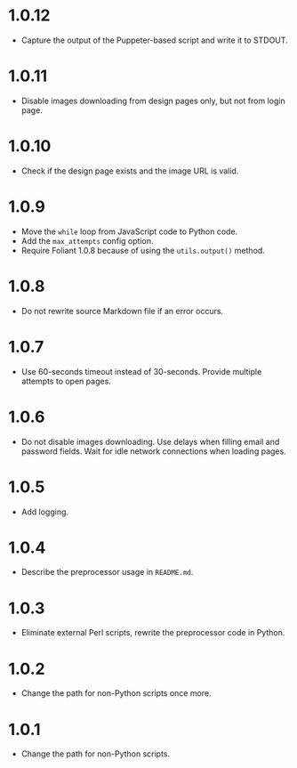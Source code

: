 # 1.0.12

-   Capture the output of the Puppeter-based script and write it to STDOUT.

# 1.0.11

-   Disable images downloading from design pages only, but not from login page.

# 1.0.10

-   Check if the design page exists and the image URL is valid.

# 1.0.9

-   Move the `while` loop from JavaScript code to Python code.
-   Add the `max_attempts` config option.
-   Require Foliant 1.0.8 because of using the `utils.output()` method.

# 1.0.8

-   Do not rewrite source Markdown file if an error occurs.

# 1.0.7

-   Use 60-seconds timeout instead of 30-seconds. Provide multiple attempts to open pages.

# 1.0.6

-   Do not disable images downloading. Use delays when filling email and password fields. Wait for idle network connections when loading pages.

# 1.0.5

-   Add logging.

# 1.0.4

-   Describe the preprocessor usage in `README.md`.

# 1.0.3

-   Eliminate external Perl scripts, rewrite the preprocessor code in Python.

# 1.0.2

-   Change the path for non-Python scripts once more.

# 1.0.1

-   Change the path for non-Python scripts.
